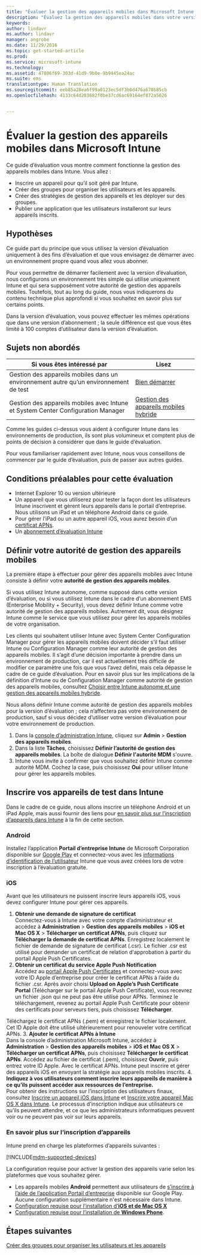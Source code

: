 ```yaml
---
title: "Évaluer la gestion des appareils mobiles dans Microsoft Intune | Documents Microsoft"
description: "Évaluez la gestion des appareils mobiles dans votre version d’évaluation gratuite Intune."
keywords: 
author: lindavr
ms.author: lindavr
manager: angrobe
ms.date: 11/29/2016
ms.topic: get-started-article
ms.prod: 
ms.service: microsoft-intune
ms.technology: 
ms.assetid: 47806f69-303d-41d9-9b0e-9b9445ea24ac
ms.suite: ems
translationtype: Human Translation
ms.sourcegitcommit: eeb85a28ea6f99a0123ec5df3b0d476a678b85cb
ms.openlocfilehash: 4133c64d283682f0be37cd6ac69164ef872a5026


---
```


# <a name="evaluate-mobile-device-management-in-microsoft-intune"></a>Évaluer la gestion des appareils mobiles dans Microsoft Intune
Ce guide d’évaluation vous montre comment fonctionne la gestion des appareils mobiles dans Intune. Vous allez :
- Inscrire un appareil pour qu’il soit géré par Intune.
- Créer des groupes pour organiser les utilisateurs et les appareils.
- Créer des stratégies de gestion des appareils et les déployer sur des groupes.
- Publier une application que les utilisateurs installeront sur leurs appareils inscrits.
<!--- - Monitor the device? View a report of compliant devices?--->
<!--- - Remove the device from management--->

## <a name="assumptions"></a>Hypothèses
Ce guide part du principe que vous utilisez la version d’évaluation uniquement à des fins d’évaluation et que vous envisagez de démarrer avec un environnement propre quand vous allez vous abonner.

Pour vous permettre de démarrer facilement avec la version d’évaluation, nous configurons un environnement très simple qui utilise uniquement Intune et qui sera supposément votre autorité de gestion des appareils mobiles. Toutefois, tout au long du guide, nous vous indiquerons du contenu technique plus approfondi si vous souhaitez en savoir plus sur certains points.

Dans la version d’évaluation, vous pouvez effectuer les mêmes opérations que dans une version d’abonnement ; la seule différence est que vous êtes limité à 100 comptes d’utilisateur dans la version d’évaluation.

## <a name="whats-not-covered"></a>Sujets non abordés
|Si vous êtes intéressé par |Lisez |
|------------------------|----------|
|Gestion des appareils mobiles dans un environnement autre qu’un environnement de test | [Bien démarrer](https://docs.microsoft.com/en-us/intune/get-started/start-with-a-paid-subscription-to-microsoft-intune) |
|Gestion des appareils mobiles avec Intune et System Center Configuration Manager | [Gestion des appareils mobiles hybride](https://docs.microsoft.com/en-us/sccm/mdm/understand/hybrid-mobile-device-management) |

Comme les guides ci-dessus vous aident à configurer Intune dans les environnements de production, ils sont plus volumineux et comptent plus de points de décision à considérer que dans le guide d’évaluation.

Pour vous familiariser rapidement avec Intune, nous vous conseillons de commencer par le guide d’évaluation, puis de passer aux autres guides.

## <a name="prerequisites-for-this-evaluation"></a>Conditions préalables pour cette évaluation
- Internet Explorer 10 ou version ultérieure
- Un appareil que vous utiliserez pour tester la façon dont les utilisateurs Intune inscrivent et gèrent leurs appareils dans le portail d’entreprise. Nous utilisons un iPad et un téléphone Android dans ce guide.
- Pour gérer l’iPad ou un autre appareil iOS, vous aurez besoin d’un [certificat APNs](https://docs.microsoft.com/intune/deploy-use/set-up-ios-and-mac-management-with-microsoft-intune).
- Un [abonnement d’évaluation Intune](sign-up-for-30-day-trial-microsoft-intune.md)

## <a name="set-your-mdm-authority"></a>Définir votre autorité de gestion des appareils mobiles
La première étape à effectuer pour gérer des appareils mobiles avec Intune consiste à définir votre **autorité de gestion des appareils mobiles**.

Si vous utilisez Intune autonome, comme supposé dans cette version d’évaluation, ou si vous utilisez Intune dans le cadre d’un abonnement EMS (Enterprise Mobility + Security), vous devez définir Intune comme votre autorité de gestion des appareils mobiles. Autrement dit, vous désignez Intune comme le service que vous utilisez pour gérer les appareils mobiles de votre organisation.

Les clients qui souhaitent utiliser Intune avec System Center Configuration Manager pour gérer les appareils mobiles doivent décider s’il faut utiliser Intune ou Configuration Manager comme leur autorité de gestion des appareils mobiles. Il s’agit d’une décision importante à prendre dans un environnement de production, car il est actuellement très difficile de modifier ce paramètre une fois que vous l’avez défini, mais cela dépasse le cadre de ce guide d’évaluation. Pour en savoir plus sur les implications de la définition d’Intune ou de Configuration Manager comme autorité de gestion des appareils mobiles, consultez [Choisir entre Intune autonome et une gestion des appareils mobiles hybride](https://docs.microsoft.com/en-us/sccm/mdm/understand/choose-between-standalone-intune-and-hybrid-mobile-device-management).

Nous allons définir Intune comme autorité de gestion des appareils mobiles pour la version d’évaluation ; cela n’affectera pas votre environnement de production, sauf si vous décidez d’utiliser votre version d’évaluation pour votre environnement de production.

1. Dans la [console d’administration Intune](https://manage.microsoft.com/), cliquez sur **Admin** &gt; **Gestion des appareils mobiles**.
2. Dans la liste **Tâches**, choisissez **Définir l’autorité de gestion des appareils mobiles**. La boîte de dialogue **Définir l'autorité MDM** s'ouvre. <!---screen shot--->
3. Intune vous invite à confirmer que vous souhaitez définir Intune comme autorité MDM. Cochez la case, puis choisissez **Oui** pour utiliser Intune pour gérer les appareils mobiles.

## <a name="enroll-your-test-devices-into-intune"></a>Inscrire vos appareils de test dans Intune

Dans le cadre de ce guide, nous allons inscrire un téléphone Android et un iPad Apple, mais aussi fournir des liens pour [en savoir plus sur l’inscription d’appareils dans Intune](#Learn-more-about-device-enrollment) à la fin de cette section.
### <a name="android"></a>Android
Installez l’application **Portail d’entreprise Intune** de Microsoft Corporation disponible sur [Google Play](http://go.microsoft.com/fwlink/p/?LinkId=386612) et connectez-vous avec les [informations d’identification de l’utilisateur](sign-up-for-30-day-trial-microsoft-intune.md#add-users) Intune que vous avez créées lors de votre inscription à l’évaluation gratuite.

### <a name="ios"></a>iOS
Avant que les utilisateurs ne puissent inscrire leurs appareils iOS, vous devez configurer Intune pour gérer ces appareils.

1. **Obtenir une demande de signature de certificat**<br/>
Connectez-vous à Intune avec votre compte d’administrateur et accédez à **Administration** > **Gestion des appareils mobiles** > **iOS et Mac OS X** > **Télécharger un certificat APNs**, puis cliquez sur **Télécharger la demande de certificat APNs**. Enregistrez localement le fichier de demande de signature de certificat (.csr). Le fichier .csr est utilisé pour demander un certificat de relation d'approbation à partir du portail Apple Push Certificates. <!--- screen shot--->
2.  **Obtenir un certificat du service Apple Push Notification**<BR/>
Accédez au [portail Apple Push Certificates](https://idmsa.apple.com/IDMSWebAuth/login?appIdKey=3fbfc9ad8dfedeb78be1d37f6458e72adc3160d1ad5b323a9e5c5eb2f8e7e3e2&rv=2) et connectez-vous avec votre ID Apple d’entreprise pour créer le certificat APNs à l’aide du fichier .csr. Après avoir choisi **Upload on Apple’s Push Certificate Portal** (Télécharger sur le portail Apple Push Certificate), vous recevrez un fichier .json qui ne peut pas être utilisé pour APNs. Terminez le téléchargement, revenez au portail Apple Push Certificate pour obtenir des certificats pour serveurs tiers, puis choisissez **Télécharger**.

 Téléchargez le certificat APNs (.pem) et enregistrez le fichier localement. Cet ID Apple doit être utilisé ultérieurement pour renouveler votre certificat APNs.
3.  **Ajouter le certificat APNs à Intune**<BR/>
Dans la console d’administration Microsoft Intune, accédez à **Administration** > **Gestion des appareils mobiles** > **iOS et Mac OS X** > **Télécharger un certificat APNs**, puis choisissez **Télécharger le certificat APNs**. Accédez au fichier de certificat (.pem), choisissez **Ouvrir**, puis entrez votre ID Apple. Avec le certificat APNs. Intune peut inscrire et gérer des appareils iOS en envoyant la stratégie aux appareils mobiles inscrits.
4.  **Indiquez à vos utilisateurs comment inscrire leurs appareils de manière à ce qu’ils puissent accéder aux ressources de l’entreprise.**<br/>
Pour obtenir des instructions sur l’inscription des utilisateurs finaux, consultez [Inscrire un appareil iOS dans Intune](https://docs.microsoft.com/en-us/Intune/enduser/enroll-your-device-in-intune-ios) et [Inscrire votre appareil Mac OS X dans Intune](https://docs.microsoft.com/en-us/Intune/enduser/enroll-your-device-in-intune-mac-os-x). Le processus d’inscription indique aux utilisateurs ce qu’ils peuvent attendre, et ce que les administrateurs informatiques peuvent voir ou ne peuvent pas voir sur leurs appareils.


### <a name="learn-more-about-device-enrollment"></a>En savoir plus sur l’inscription d’appareils

Intune prend en charge les plateformes d’appareils suivantes :

[!INCLUDE[mdm-supported-devices](../includes/mdm-supported-devices.md)]

La configuration requise pour activer la gestion des appareils varie selon les plateformes que vous souhaitez gérer.
- Les appareils mobiles **Android** permettent aux utilisateurs de [s’inscrire à l’aide de l’application Portail d’entreprise](/intune/deploy-use/set-up-android-management-with-microsoft-intune) disponible sur Google Play. Aucune configuration supplémentaire n'est nécessaire dans Intune.
- [Configuration requise pour l’installation d’**iOS et de Mac OS X**](/intune/deploy-use/set-up-ios-and-mac-management-with-microsoft-intune)
- [Configuration requise pour l’installation de **Windows Phone**](/intune/deploy-use/set-up-windows-phone-management-with-microsoft-intune).

<!--- ## Verify enrollment--->
<!--- START HERE

### iOS and Mac OS X
Install the **Microsoft Intune Company Portal** app from Microsoft Corporation available in the App Store and sign in with Intune user credentials added above. View **Enrolled devices** to add your device.



### Windows Phone 8.1
Users install the **Company Portal** app from Microsoft Corporation, available in the Windows Phone store, and sign in with the Intune user credentials added above.  View **Enrolled devices** to add your device.

## Install the previously deployed app
Open the Company Portal on the mobile device, choose **Apps**, and then install **Microsoft Skype**.--->



## <a name="next-steps"></a>Étapes suivantes
[Créer des groupes pour organiser les utilisateurs et les appareils](get-started-with-a-30-day-trial-of-microsoft-intune-step-3.md)



<!--HONumber=Nov16_HO5-->


